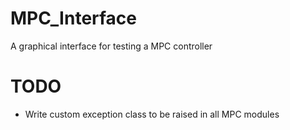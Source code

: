 # MPC_Interface
 A graphical interface for testing a MPC controller

# TODO
- Write custom exception class to be raised in all MPC modules
